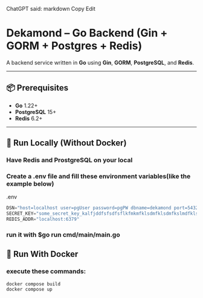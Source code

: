 ChatGPT said:
markdown
Copy
Edit

# Dekamond – Go Backend (Gin + GORM + Postgres + Redis)

A backend service written in **Go** using **Gin**, **GORM**, **PostgreSQL**, and **Redis**.

---

## 📦 Prerequisites

- **Go** 1.22+
- **PostgreSQL** 15+
- **Redis** 6.2+

---

## 🚀 Run Locally (Without Docker)

### Have Redis and ProstgreSQL on your local

### Create a .env file and fill these environment variables(like the example below)

<div class="code-file">.env</div>

```python
DSN="host=localhost user=pgUser password=pgPW dbname=dekamond port=5432 sslmode=disable TimeZone=Asia/Shanghai"
SECRET_KEY="some_secret_key_kalfjddfsfsdfsflkfmkmfklsdmfklsdmfkslmdfklsmfdklsmdfh"
REDIS_ADDR="localhost:6379"
```

### run it with $go run cmd/main/main.go

## 🚀 Run With Docker

### execute these commands:

```
docker compose build
docker compose up
```
